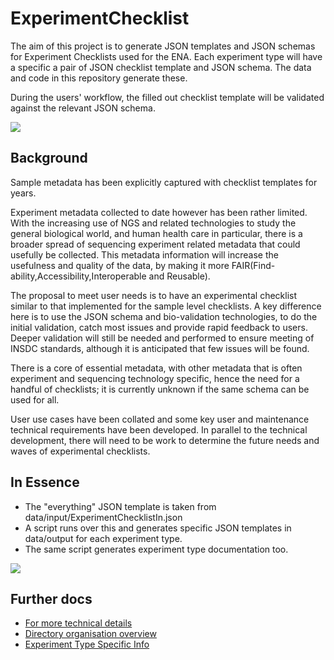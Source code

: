 # ExperimentChecklist
The aim of this project is to generate JSON templates and JSON schemas for Experiment Checklists used for the ENA. 
Each experiment type will have a specific a pair of JSON checklist template and JSON schema. 
The data and code in this repository generate these.

During the users' workflow, the filled out checklist template will be validated against the relevant JSON schema.


![](docs/ExptChecklistpng.png)

## Background

Sample metadata has been explicitly captured with checklist templates for years. 

Experiment metadata collected to date however has been rather limited. With the increasing use of NGS and related technologies to study the general biological world, and human health care in particular, there is a broader spread of sequencing experiment related metadata that could usefully be collected. This metadata information will increase the usefulness and quality of the data, by making it more FAIR(Find-ability,Accessibility,Interoperable and Reusable).

The proposal to meet user needs is to have an experimental checklist similar to that implemented for the sample level checklists. A key difference here is to use the JSON schema and bio-validation technologies, to do the initial validation, catch most issues and provide rapid feedback to users. Deeper validation will still be needed and performed to ensure meeting of INSDC standards, although it is anticipated that few issues will be found. 

There is a core of essential metadata, with other metadata that is often experiment and sequencing technology specific, hence the need for a handful of checklists; it is currently unknown if the same schema can be used for all. 

User use cases have been collated and some key user and maintenance technical requirements have been developed. In parallel to the technical development, there will need to be work to determine the future needs and waves of experimental checklists.

## In Essence
* The "everything" JSON template is taken from data/input/ExperimentChecklistIn.json
* A script runs over this and generates specific JSON templates in data/output for each experiment type.
* The same script generates experiment type documentation too.

![](docs/ExperimentChecklistSimple.png)
## Further docs
* [For more technical details](docs/ExperimentChecklistTechnicalDoc.md)
* [Directory organisation overview](docs/directory_organisation_explanation.md)
* [Experiment Type Specific Info](docs/experiment_types/)